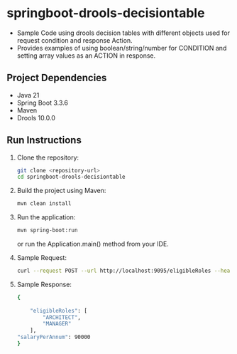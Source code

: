 # springboot-drools-decisiontable

- Sample Code using drools decision tables with different objects used for request condition and response Action.
- Provides examples of using boolean/string/number for CONDITION and setting array values as an ACTION in response.

## Project Dependencies

- Java 21
- Spring Boot 3.3.6
- Maven
- Drools 10.0.0

## Run Instructions

1. Clone the repository:
    ```sh
    git clone <repository-url>
    cd springboot-drools-decisiontable
    ```

2. Build the project using Maven:
    ```sh
    mvn clean install
    ```

3. Run the application:
    ```sh
    mvn spring-boot:run
    ```
   or run the Application.main() method from your IDE.

4. Sample Request:
    ```sh
   curl --request POST --url http://localhost:9095/eligibleRoles --header 'Content-Type: application/json' --data '{"currentRole":"DEVELOPER","domain": "TELECOM","experience":10,"referred": false}'
    ```
5. Sample Response:
    ```sh
    {
        
        "eligibleRoles": [
            "ARCHITECT",
            "MANAGER"
        ],
   "salaryPerAnnum": 90000
    }
    ```